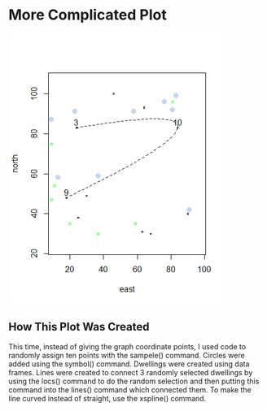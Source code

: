 # More Complicated Plot


![](curved_path.png)

## How This Plot Was Created
This time, instead of giving the graph coordinate points, I used code to randomly assign ten points with the sampele() command. Circles were added using the symbol() command. Dwellings were created using data frames. Lines were created to connect 3 randomly selected dwellings by using the locs() command to do the random selection and then putting this command into the lines() command which connected them. To make the line curved instead of straight, use the xspline() command. 
